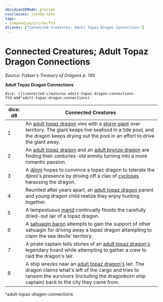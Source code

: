 ```yaml
---
obsidianUIMode: preview
cssclasses: json5e-note
tags:
- compendium/src/5e/ftd
aliases: ["Connected Creatures; Adult Topaz Dragon Connections"]
---
```

# Connected Creatures; Adult Topaz Dragon Connections
*Source: Fizban's Treasury of Dragons p. 149* 

**Adult Topaz Dragon Connections**

`dice: [](connected-creatures-adult-topaz-dragon-connections-ftd.md#^adult-topaz-dragon-connections)`

| dice: d8 | Connected Creatures |
|----------|---------------------|
| 1 | An [adult topaz dragon](/2-Mechanics/CLI/bestiary/dragon/adult-topaz-dragon-ftd.md) vies with a [storm giant](/2-Mechanics/CLI/bestiary/giant/storm-giant.md) over territory. The giant keeps live seafood in a tide pool, and the dragon keeps drying out the pool in an effort to drive the giant away. |
| 2 | An [adult topaz dragon](/2-Mechanics/CLI/bestiary/dragon/adult-topaz-dragon-ftd.md) and an [adult bronze dragon](/2-Mechanics/CLI/bestiary/dragon/adult-bronze-dragon.md) are finding their centuries-old enmity turning into a more romantic passion. |
| 3 | A [djinni](/2-Mechanics/CLI/bestiary/elemental/djinni.md) hopes to convince a topaz dragon to tolerate the djinni's presence by driving off a clan of [cyclopes](/2-Mechanics/CLI/bestiary/giant/cyclops.md) harassing the dragon. |
| 4 | Reunited after years apart, an [adult topaz dragon](/2-Mechanics/CLI/bestiary/dragon/adult-topaz-dragon-ftd.md) parent and young dragon child realize they enjoy hunting together. |
| 5 | A tempestuous [marid](/2-Mechanics/CLI/bestiary/elemental/marid.md) continually floods the carefully dried-out lair of a topaz dragon. |
| 6 | A [sahuagin baron](/2-Mechanics/CLI/bestiary/humanoid/sahuagin-baron.md) attempts to gain the support of other sahuagin for driving away a topaz dragon attempting to claim the sea devils' territory. |
| 7 | A pirate captain tells stories of an [adult topaz dragon's](/2-Mechanics/CLI/bestiary/dragon/adult-topaz-dragon-ftd.md) legendary hoard while attempting to gather a crew to raid the dragon's lair. |
| 8 | A ship wrecks near an [adult topaz dragon's](/2-Mechanics/CLI/bestiary/dragon/adult-topaz-dragon-ftd.md) lair. The dragon claims what's left of the cargo and tries to ransom the survivors (including the dragonborn ship captain) back to the city they came from. |
^adult-topaz-dragon-connections